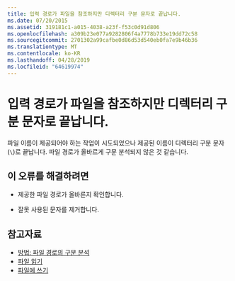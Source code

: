 ```yaml
---
title: 입력 경로가 파일을 참조하지만 디렉터리 구분 문자로 끝납니다.
ms.date: 07/20/2015
ms.assetid: 319181c1-a015-4038-a23f-f53c0d91d806
ms.openlocfilehash: a309b23e077a9282806f4a7778b733e19dd72c58
ms.sourcegitcommit: 2701302a99cafbe0d86d53d540eb0fa7e9b46b36
ms.translationtype: MT
ms.contentlocale: ko-KR
ms.lasthandoff: 04/28/2019
ms.locfileid: "64619974"
---
```

# <a name="the-input-path-refers-to-a-file-but-ends-with-a-directory-separator-character"></a>입력 경로가 파일을 참조하지만 디렉터리 구분 문자로 끝납니다.
파일 이름이 제공되어야 하는 작업이 시도되었으나 제공된 이름이 디렉터리 구분 문자(`\`)로 끝납니다. 파일 경로가 올바르게 구문 분석되지 않은 것 같습니다.  
  
## <a name="to-correct-this-error"></a>이 오류를 해결하려면  
  
- 제공한 파일 경로가 올바른지 확인합니다.  
  
- 잘못 사용된 문자를 제거합니다.  
  
## <a name="see-also"></a>참고자료

- [방법: 파일 경로의 구문 분석](../../visual-basic/developing-apps/programming/drives-directories-files/how-to-parse-file-paths.md)
- [파일 읽기](../../visual-basic/developing-apps/programming/drives-directories-files/reading-from-files.md)
- [파일에 쓰기](../../visual-basic/developing-apps/programming/drives-directories-files/writing-to-files.md)
